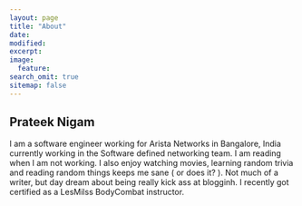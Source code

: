 ```yaml
---
layout: page
title: "About"
date: 
modified:
excerpt:
image:
  feature:
search_omit: true
sitemap: false
---
```


## Prateek Nigam
I am a software engineer working for Arista Networks in Bangalore, India currently working in the Software defined networking team. 
I am reading when I am not working. I also enjoy watching movies, learning random trivia and reading random things keeps me sane ( or does it? ). Not much of a writer, but day dream about being really kick ass at blogginh. I recently got certified as a LesMilss BodyCombat instructor.
  

